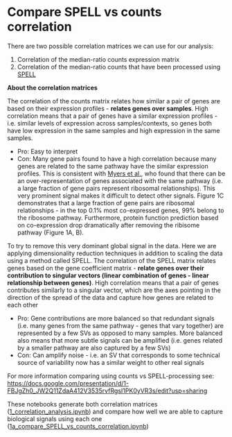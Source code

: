 # Compare SPELL vs counts correlation

There are two possible correlation matrices we can use for our analysis:

1. Correlation of the median-ratio counts expression matrix
2. Correlation of the median-ratio counts that have been processed using [SPELL](https://academic.oup.com/bioinformatics/article/23/20/2692/229926)

**About the correlation matrices**

The correlation of the counts matrix relates how similar a pair of genes are based on their expression profiles - **relates genes over samples**.
High correlation means that a pair of genes have a similar expression profiles - i.e. similar levels of expression across samples/contexts, so genes both have low expression in the same samples and high expression in the same samples.
* Pro: Easy to interpret
* Con: Many gene pairs found to have a high correlation because many genes are related to the same pathway have the similar expression profiles. This is consistent with [Myers et al.](https://link.springer.com/article/10.1186/1471-2164-7-187), who found that there can be an over-representation of genes associated with the same pathway (i.e. a large fraction of gene pairs represent ribosomal relationships). This very prominent signal makes it difficult to detect other signals. Figure 1C demonstrates that a large fraction of gene pairs are ribosomal relationships - in the top 0.1% most co-expressed genes, 99% belong to the ribosome pathway. Furthermore, protein function prediction based on co-expression drop dramatically after removing the ribisome pathway (Figure 1A, B).

To try to remove this very dominant global signal in the data. Here we are applying dimensionality reduction techniques in addition to scaling the data using a method called SPELL.
The correlation of the SPELL matrix relates genes based on the gene coefficient matrix - **relate genes over their contribution to singular vectors (linear combination of genes - linear relationship between genes)**.
High correlation means that a pair of genes contributes similarly to a singular vector, which are the axes pointing in the direction of the spread of the data and capture how genes are related to each other
* Pro: Gene contributions are more balanced so that redundant signals (i.e. many genes from the same pathway - genes that vary together) are represented by a few SVs as opposed to many samples. More balanced also means that more subtle signals can be amplified (i.e. genes related by a smaller pathway are also captured by a few SVs)
* Con: Can amplify noise - i.e. an SV that corresponds to some technical source of variability now has a similar weight to other real signals

For more information comparing using counts vs SPELL-processing see: https://docs.google.com/presentation/d/1-FBJgZh0_JW2Q11ZdaA412V3535rvfRgsI1PK0yVR3s/edit?usp=sharing

These notebooks generate both correlation matrices ([1_correlation_analysis.ipynb](1_correlation_analysis.ipynb)) and compare how well we are able to capture biological signals using each one ([1a_compare_SPELL_vs_counts_correlation.ipynb](1a_compare_SPELL_vs_counts_correlation.ipynb))